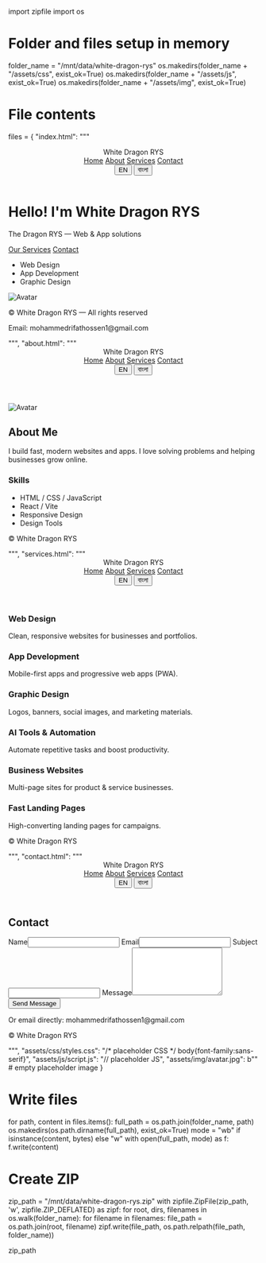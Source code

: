 import zipfile
import os

# Folder and files setup in memory
folder_name = "/mnt/data/white-dragon-rys"
os.makedirs(folder_name + "/assets/css", exist_ok=True)
os.makedirs(folder_name + "/assets/js", exist_ok=True)
os.makedirs(folder_name + "/assets/img", exist_ok=True)

# File contents
files = {
    "index.html": """<!DOCTYPE html>
<html lang="en">
<head>
<meta charset="UTF-8">
<meta name="viewport" content="width=device-width, initial-scale=1.0">
<title>White Dragon RYS — Home</title>
<link rel="stylesheet" href="assets/css/styles.css">
<script defer src="assets/js/script.js"></script>
</head>
<body>
<header class="site-header">
<div class="container">
<div class="brand">White Dragon RYS</div>
<nav class="nav">
<a href="index.html">Home</a>
<a href="about.html">About</a>
<a href="services.html">Services</a>
<a href="contact.html">Contact</a>
</nav>
<div class="lang-toggle">
<button id="lang-en">EN</button>
<button id="lang-bn">বাংলা</button>
</div>
</div>
</header>
<main class="container hero">
<div class="hero-left">
<h1>Hello! I'm White Dragon RYS</h1>
<p class="lead">The Dragon RYS — Web & App solutions</p>
<a class="btn" href="services.html">Our Services</a>
<a class="btn-outline" href="contact.html">Contact</a>
<ul class="quick-list">
<li>Web Design</li>
<li>App Development</li>
<li>Graphic Design</li>
</ul>
</div>
<div class="hero-right">
<img src="assets/img/avatar.jpg" alt="Avatar">
</div>
</main>
<footer class="site-footer">
<p>© White Dragon RYS — All rights reserved</p>
<p>Email: mohammedrifathossen1@gmail.com</p>
</footer>
</body>
</html>
""",
    "about.html": """<!DOCTYPE html>
<html lang="en">
<head>
<meta charset="UTF-8">
<meta name="viewport" content="width=device-width, initial-scale=1.0">
<title>About — White Dragon RYS</title>
<link rel="stylesheet" href="assets/css/styles.css">
<script defer src="assets/js/script.js"></script>
</head>
<body>
<header class="site-header">
<div class="container">
<div class="brand">White Dragon RYS</div>
<nav class="nav">
<a href="index.html">Home</a>
<a href="about.html">About</a>
<a href="services.html">Services</a>
<a href="contact.html">Contact</a>
</nav>
<div class="lang-toggle">
<button id="lang-en-2">EN</button>
<button id="lang-bn-2">বাংলা</button>
</div>
</div>
</header>
<main class="container page about-grid">
<img src="assets/img/avatar.jpg" alt="Avatar">
<div>
<h2>About Me</h2>
<p>I build fast, modern websites and apps. I love solving problems and helping businesses grow online.</p>
<h3>Skills</h3>
<ul>
<li>HTML / CSS / JavaScript</li>
<li>React / Vite</li>
<li>Responsive Design</li>
<li>Design Tools</li>
</ul>
</div>
</main>
<footer class="site-footer">
<p>© White Dragon RYS</p>
</footer>
</body>
</html>
""",
    "services.html": """<!DOCTYPE html>
<html lang="en">
<head>
<meta charset="UTF-8">
<meta name="viewport" content="width=device-width, initial-scale=1.0">
<title>Services — White Dragon RYS</title>
<link rel="stylesheet" href="assets/css/styles.css">
<script defer src="assets/js/script.js"></script>
</head>
<body>
<header class="site-header">
<div class="container">
<div class="brand">White Dragon RYS</div>
<nav class="nav">
<a href="index.html">Home</a>
<a href="about.html">About</a>
<a href="services.html">Services</a>
<a href="contact.html">Contact</a>
</nav>
<div class="lang-toggle">
<button id="lang-en-3">EN</button>
<button id="lang-bn-3">বাংলা</button>
</div>
</div>
</header>
<main class="container page services-grid">
<article>
<h3>Web Design</h3>
<p>Clean, responsive websites for businesses and portfolios.</p>
</article>
<article>
<h3>App Development</h3>
<p>Mobile-first apps and progressive web apps (PWA).</p>
</article>
<article>
<h3>Graphic Design</h3>
<p>Logos, banners, social images, and marketing materials.</p>
</article>
<article>
<h3>AI Tools & Automation</h3>
<p>Automate repetitive tasks and boost productivity.</p>
</article>
<article>
<h3>Business Websites</h3>
<p>Multi-page sites for product & service businesses.</p>
</article>
<article>
<h3>Fast Landing Pages</h3>
<p>High-converting landing pages for campaigns.</p>
</article>
</main>
<footer class="site-footer">
<p>© White Dragon RYS</p>
</footer>
</body>
</html>
""",
    "contact.html": """<!DOCTYPE html>
<html lang="en">
<head>
<meta charset="UTF-8">
<meta name="viewport" content="width=device-width, initial-scale=1.0">
<title>Contact — White Dragon RYS</title>
<link rel="stylesheet" href="assets/css/styles.css">
<script defer src="assets/js/script.js"></script>
</head>
<body>
<header class="site-header">
<div class="container">
<div class="brand">White Dragon RYS</div>
<nav class="nav">
<a href="index.html">Home</a>
<a href="about.html">About</a>
<a href="services.html">Services</a>
<a href="contact.html">Contact</a>
</nav>
<div class="lang-toggle">
<button id="lang-en-4">EN</button>
<button id="lang-bn-4">বাংলা</button>
</div>
</div>
</header>
<main class="container page contact-page">
<h2>Contact</h2>
<form action="https://formspree.io/f/demo" method="POST">
<label>Name</label><input type="text" name="name" required>
<label>Email</label><input type="email" name="_replyto" required>
<label>Subject</label><input type="text" name="subject">
<label>Message</label><textarea name="message" rows="6"></textarea>
<button type="submit" class="btn">Send Message</button>
</form>
<p class="note">Or email directly: mohammedrifathossen1@gmail.com</p>
</main>
<footer class="site-footer">
<p>© White Dragon RYS</p>
</footer>
</body>
</html>
""",
    "assets/css/styles.css": "/* placeholder CSS */ body{font-family:sans-serif}",
    "assets/js/script.js": "// placeholder JS",
    "assets/img/avatar.jpg": b""  # empty placeholder image
}

# Write files
for path, content in files.items():
    full_path = os.path.join(folder_name, path)
    os.makedirs(os.path.dirname(full_path), exist_ok=True)
    mode = "wb" if isinstance(content, bytes) else "w"
    with open(full_path, mode) as f:
        f.write(content)

# Create ZIP
zip_path = "/mnt/data/white-dragon-rys.zip"
with zipfile.ZipFile(zip_path, 'w', zipfile.ZIP_DEFLATED) as zipf:
    for root, dirs, filenames in os.walk(folder_name):
        for filename in filenames:
            file_path = os.path.join(root, filename)
            zipf.write(file_path, os.path.relpath(file_path, folder_name))

zip_path
